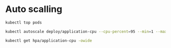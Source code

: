 # Auto scalling

```bash
kubectl top pods

kubectl autoscale deploy/application-cpu --cpu-percent=95 --min=1 --max=10

kubectl get hpa/application-cpu -owide

```
